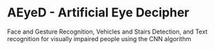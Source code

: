 # AEyeD - Artificial Eye Decipher

Face and Gesture Recognition, Vehicles and Stairs Detection, and Text recognition for visually impaired people using the CNN algorithm
